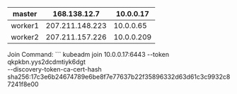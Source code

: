 
| master  | 168.138.12.7    | 10.0.0.17  |
| ------- | --------------- | ---------- |
| worker1 | 207.211.148.223 | 10.0.0.65  |
| worker2 | 207.211.157.226 | 10.0.0.209 |
Join Command: ```
kubeadm join 10.0.0.17:6443 --token qkpkbn.yys2dcdmtiyk6dgt \
        --discovery-token-ca-cert-hash sha256:17c3e6b24674789e6be8f7e77637b22f35896332d63d61c3c9932c87241f8e00
```
